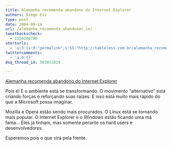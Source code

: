 ```yaml
---
title: Alemanha recomenda abandono do Internet Explorer
authors: Diego Eis
type: post
date: 2004-09-14
url: /alemanha_recomenda_abandonar_ie/
tweetbackscheck:
  - 1356206780
shorturls:
  - 'a:3:{s:9:"permalink";s:55:"http://tableless.com.br/alemanha_recomenda_abandonar_ie";s:7:"tinyurl";s:26:"http://tinyurl.com/3zjdc66";s:4:"isgd";s:19:"http://is.gd/no1Ey6";}'
twittercomments:
  - 'a:0:{}'
dsq_thread_id: 503031819

---
```

[Alemanha recomenda abandono do Internet Explorer][1]
              
Pois é! E o ambiente está se transformando. O movimento &#8220;alternativo&#8221; está criando forças e reforçando suas raízes. E isso está muito mais rápido do que a Microsoft possa imaginar.
              
Mozilla e Opera estão sendo mais procurados. O Linux está se tornando mais popular. O Internet Explorer e o Windows estão ficando uma má fama&#8230; Eles já tinham, mas somente perante os hard users e desenvolvedores.
              

              
Esperemos pois o que virá pela frente.

 [1]: http://brlinux.linuxsecurity.com.br/noticias/003367.html